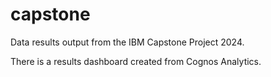 # capstone
Data results output from the IBM Capstone Project 2024.

There is a results dashboard created from Cognos Analytics.
